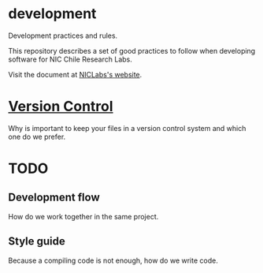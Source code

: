 # development
Development practices and rules.

This repository describes a set of good practices to follow when developing software for NIC Chile Research Labs.

Visit the document at [NICLabs's website](http://www.niclabs.cl/development).

# [Version Control](http://www.niclabs.cl/development/index/dev/niclabs/2016/07/13/version-control.html)
Why is important to keep your files in a version control system and which one do we prefer.

# TODO

## Development flow
How do we work together in the same project.

## Style guide
Because a compiling code is not enough, how do we write code.

